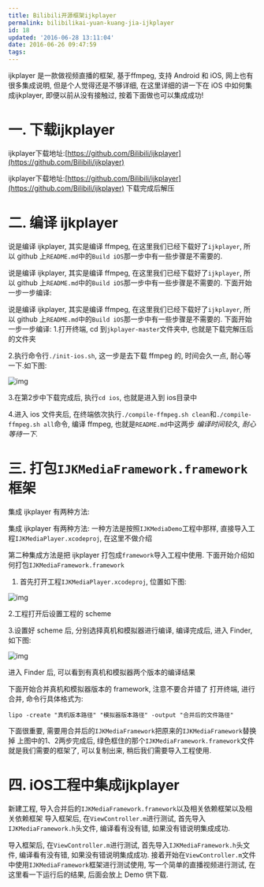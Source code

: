 ```yaml
---
title: Bilibili开源框架ijkplayer
permalink: bilibilikai-yuan-kuang-jia-ijkplayer
id: 18
updated: '2016-06-28 13:11:04'
date: 2016-06-26 09:47:59
tags:
---
```




ijkplayer 是一款做视频直播的框架, 基于ffmpeg, 支持 Android 和 iOS, 网上也有很多集成说明, 但是个人觉得还是不够详细, 在这里详细的讲一下在 iOS 中如何集成ijkplayer, 即便以前从没有接触过, 按着下面做也可以集成成功!

# 一. 下载ijkplayer

ijkplayer下载地址:[https://github.com/Bilibili/ijkplayer](https://github.com/Bilibili/ijkplayer)

ijkplayer下载地址:[https://github.com/Bilibili/ijkplayer](https://github.com/Bilibili/ijkplayer)
下载完成后解压


# 二. 编译 ijkplayer

说是编译 ijkplayer, 其实是编译 ffmpeg, 在这里我们已经下载好了`ijkplayer`, 所以 github 上`README.md`中的`Build iOS`那一步中有一些步骤是不需要的.

说是编译 ijkplayer, 其实是编译 ffmpeg, 在这里我们已经下载好了`ijkplayer`, 所以 github 上`README.md`中的`Build iOS`那一步中有一些步骤是不需要的.
下面开始一步一步编译:

说是编译 ijkplayer, 其实是编译 ffmpeg, 在这里我们已经下载好了`ijkplayer`, 所以 github 上`README.md`中的`Build iOS`那一步中有一些步骤是不需要的.
下面开始一步一步编译:
1.打开终端, cd 到`jkplayer-master`文件夹中, 也就是下载完解压后的文件夹

2.执行命令行`./init-ios.sh`, 这一步是去下载 ffmpeg 的, 时间会久一点, 耐心等一下.如下图:

![img](http://upload-images.jianshu.io/upload_images/1803339-96d2217e323aab4b.png?imageMogr2/auto-orient/strip%7CimageView2/2/w/1240)

3.在第2步中下载完成后, 执行`cd ios`, 也就是进入到 ios目录中

4.进入 ios 文件夹后, 在终端依次执行`./compile-ffmpeg.sh clean`和`./compile-ffmpeg.sh all`命令, 编译 ffmpeg, 也就是`README.md`中这两步
*编译时间较久, 耐心等待一下.*

# 三. 打包`IJKMediaFramework.framework`框架

集成 ijkplayer 有两种方法:

集成 ijkplayer 有两种方法:
一种方法是按照`IJKMediaDemo`工程中那样, 直接导入工程`IJKMediaPlayer.xcodeproj`, 在这里不做介绍

第二种集成方法是把 ijkplayer 打包成`framework`导入工程中使用. 下面开始介绍如何打包`IJKMediaFramework.framework`

1. 首先打开工程`IJKMediaPlayer.xcodeproj`, 位置如下图:

![img](http://upload-images.jianshu.io/upload_images/1803339-607cc84c212faf90.png?imageMogr2/auto-orient/strip%7CimageView2/2/w/1240)

2.工程打开后设置工程的 scheme

3.设置好 scheme 后, 分别选择真机和模拟器进行编译, 编译完成后, 进入 Finder, 如下图:

![img](http://upload-images.jianshu.io/upload_images/1803339-344cda905745ff39.png?imageMogr2/auto-orient/strip%7CimageView2/2/w/1240)

进入 Finder 后, 可以看到有真机和模拟器两个版本的编译结果

下面开始合并真机和模拟器版本的 framework, 注意不要合并错了
打开终端, 进行合并, 命令行具体格式为:

```
lipo -create "真机版本路径" "模拟器版本路径" -output "合并后的文件路径"
```

下面很重要, 需要用合并后的`IJKMediaFramework`把原来的`IJKMediaFramework`替换掉
上图中的1、2两步完成后, 绿色框住的那个`IJKMediaFramework.framework`文件就是我们需要的框架了, 可以复制出来, 稍后我们需要导入工程使用.

# 四. iOS工程中集成ijkplayer

新建工程, 导入合并后的`IJKMediaFramework.framework`以及相关依赖框架以及相关依赖框架
导入框架后, 在`ViewController.m`进行测试, 首先导入`IJKMediaFramework.h`头文件, 编译看有没有错, 如果没有错说明集成成功.

导入框架后, 在`ViewController.m`进行测试, 首先导入`IJKMediaFramework.h`头文件, 编译看有没有错, 如果没有错说明集成成功.
接着开始在`ViewController.m`文件中使用`IJKMediaFramework`框架进行测试使用, 写一个简单的直播视频进行测试, 在这里看一下运行后的结果, 后面会放上 Demo 供下载.

